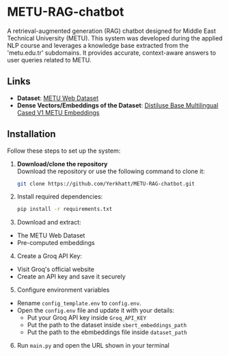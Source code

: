 # METU-RAG-chatbot
A retrieval-augmented generation (RAG) chatbot designed for Middle East Technical University (METU). This system was developed during the applied NLP course and leverages a knowledge base extracted from the 'metu.edu.tr' subdomains. It provides accurate, context-aware answers to user queries related to METU.


## Links

- **Dataset**: [METU Web Dataset](https://www.kaggle.com/datasets/erkhatkalkabay/metu-web-dataset)
- **Dense Vectors/Embeddings of the Dataset**: [Distiluse Base Multilingual Cased V1 METU Embeddings](https://www.kaggle.com/datasets/erkhatkalkabay/distiluse-base-multilingual-cased-v1-metu-em)

## Installation

Follow these steps to set up the system:

1. **Download/clone the repository**  
   Download the repository or use the following command to clone it:
   ```bash
   git clone https://github.com/Yerkhatt/METU-RAG-chatbot.git
2. Install required dependencies:
   ```bash
   pip install -r requirements.txt
3. Download and extract:
* The METU Web Dataset
* Pre-computed embeddings
4. Create a Groq API Key:
* Visit Groq's official website
* Create an API key and save it securely
5. Configure environment variables
* Rename `config_template.env` to `config.env`.
* Open the `config.env` file and update it with your details:
  * Put your Groq API key inside `Groq_API_KEY`
  * Put the path to the dataset inside `sbert_embeddings_path`
  * Put the path to the ebmbeddings file inside `dataset_path`
6. Run `main.py` and open the URL shown in your terminal

